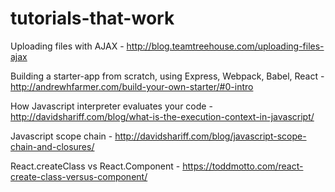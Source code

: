 # tutorials-that-work

Uploading files with AJAX - http://blog.teamtreehouse.com/uploading-files-ajax

Building a starter-app from scratch, using Express, Webpack, Babel, React - http://andrewhfarmer.com/build-your-own-starter/#0-intro

How Javascript interpreter evaluates your code - http://davidshariff.com/blog/what-is-the-execution-context-in-javascript/

Javascript scope chain - http://davidshariff.com/blog/javascript-scope-chain-and-closures/

React.createClass vs React.Component - https://toddmotto.com/react-create-class-versus-component/
